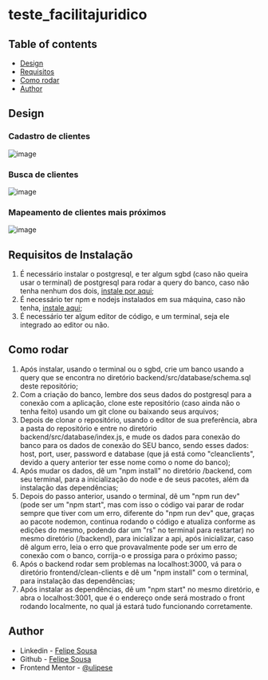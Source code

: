 # teste_facilitajuridico

## Table of contents
- [Design](#design)
- [Requisitos](#requisitos)
- [Como rodar](#como-rodar)
- [Author](#author)

## Design
  ### Cadastro de clientes
  ![image](https://github.com/ulipese/teste_facilitajuridico/assets/70922407/ca7d93e0-cd30-4b94-a59b-a8c7b9e3f757)
  ### Busca de clientes
  ![image](https://github.com/ulipese/teste_facilitajuridico/assets/70922407/d0f5bf76-7d03-439b-acd7-8d47a6d604c4)
  ### Mapeamento de clientes mais próximos
  ![image](https://github.com/ulipese/teste_facilitajuridico/assets/70922407/fa963091-348b-4e38-8473-ce931ae1fc70)

## Requisitos de Instalação
  1. É necessário instalar o postgresql, e ter algum sgbd (caso não queira usar o terminal) de postgresql para rodar a query do banco, caso não tenha nenhum dos dois, [instale por aqui](https://www.postgresql.org/download/);
  2. É necessário ter npm e nodejs instalados em sua máquina, caso não tenha, [instale aqui](https://nodejs.org/en/download);
  3. É necessário ter algum editor de código, e um terminal, seja ele integrado ao editor ou não.

## Como rodar
  1. Após instalar, usando o terminal ou o sgbd, crie um banco usando a query que se encontra no diretório backend/src/database/schema.sql deste repositório;
  2. Com a criação do banco, lembre dos seus dados do postgresql para a conexão com a aplicação, clone este repositório (caso ainda não o tenha feito) usando um git clone ou baixando seus arquivos;
  3. Depois de clonar o repositório, usando o editor de sua preferência, abra a pasta do repositório e entre no diretório backend/src/database/index.js, e mude os dados para conexão do banco para os dados de conexão do SEU banco, sendo esses dados: host, port, user, password e database (que já está como "cleanclients", devido a query anterior ter esse nome como o nome do banco);
  4. Após mudar os dados, dê um "npm install" no diretório /backend, com seu terminal, para a inicialização do node e de seus pacotes, além da instalação das dependências;
  5. Depois do passo anterior, usando o terminal, dê um "npm run dev" (pode ser um "npm start", mas com isso o código vai parar de rodar sempre que tiver com um erro, diferente do "npm run dev" que, graças ao pacote nodemon, continua rodando o código e atualiza conforme as edições do mesmo, podendo dar um "rs" no terminal para restartar) no mesmo diretório (/backend), para inicializar a api, após inicializar, caso dê algum erro, leia o erro que provavalmente pode ser um erro de conexão com o banco, corrija-o e prossiga para o próximo passo;
  6. Após o backend rodar sem problemas na localhost:3000, vá para o diretório frontend/clean-clients e dê um "npm install" com o terminal, para instalação das dependências;
  7. Após instalar as dependências, dê um "npm start" no mesmo diretório, e abra o localhost:3001, que é o endereço onde será mostrado o front rodando localmente, no qual já estará tudo funcionando corretamente.
     
## Author
- Linkedin - [Felipe Sousa](https://www.linkedin.com/in/ulipese)
- Github - [Felipe Sousa](https://www.github.com/ulipese)
- Frontend Mentor - [@ulipese](https://www.frontendmentor.io/profile/ulipese)
